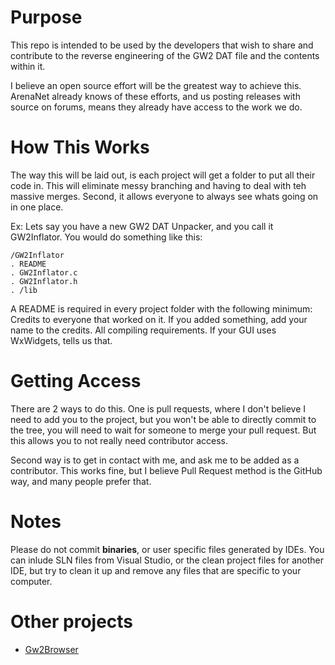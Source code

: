 # Purpose
This repo is intended to be used by the developers that wish to share and contribute to the reverse engineering of the GW2 DAT file and the contents within it.

I believe an open source effort will be the greatest way to achieve this. ArenaNet already knows of these efforts, and us posting releases with source on forums, means they already have access to the work we do.

# How This Works
The way this will be laid out, is each project will get a folder to put all their code in. This will eliminate messy branching and having to deal with teh massive merges. Second, it allows everyone to always see whats going on in one place.

Ex: Lets say you have a new GW2 DAT Unpacker, and you call it GW2Inflator. You would do something like this:

	/GW2Inflator
	. README
	. GW2Inflator.c
	. GW2Inflator.h
	. /lib

A README is required in every project folder with the following minimum:
Credits to everyone that worked on it. If you added something, add your name to the credits.
All compiling requirements. If your GUI uses WxWidgets, tells us that.

# Getting Access
There are 2 ways to do this. One is pull requests, where I don't believe I need to add you to the project, but you won't be able to directly commit to the tree, you will need to wait for someone to merge your pull request. But this allows you to not really need contributor access.

Second way is to get in contact with me, and ask me to be added as a contributor. This works fine, but I believe Pull Request method is the GitHub way, and many people prefer that.

# Notes
Please do not commit **binaries**, or user specific files generated by IDEs. You can inlude SLN files from Visual Studio, or the clean project files for another IDE, but try to clean it up and remove any files that are specific to your computer.

# Other projects

* [Gw2Browser](https://github.com/rhoot/Gw2Browser)